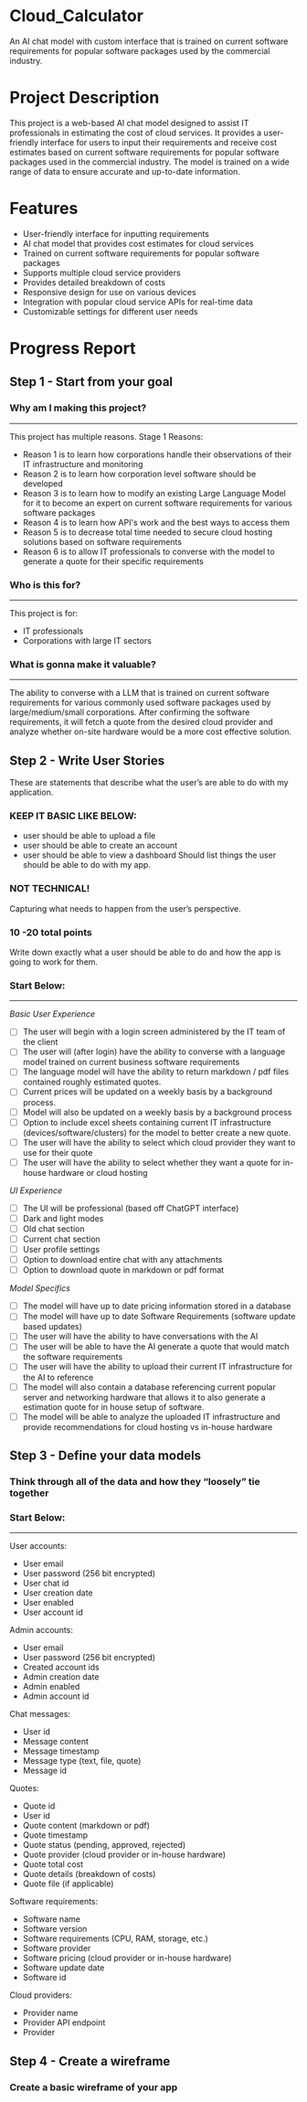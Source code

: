 # Cloud_Calculator
An AI chat model with custom interface that is trained on current software requirements for popular software packages used by the commercial industry.

# Project Description
This project is a web-based AI chat model designed to assist IT professionals in estimating the cost of cloud services. It provides a user-friendly interface for users to input their requirements and receive cost estimates based on current software requirements for popular software packages used in the commercial industry. The model is trained on a wide range of data to ensure accurate and up-to-date information.

# Features
- User-friendly interface for inputting requirements
- AI chat model that provides cost estimates for cloud services
- Trained on current software requirements for popular software packages
- Supports multiple cloud service providers
- Provides detailed breakdown of costs
- Responsive design for use on various devices
- Integration with popular cloud service APIs for real-time data
- Customizable settings for different user needs

# Progress Report
## Step 1 - Start from your goal
### Why am I making this project?
---
This project has multiple reasons.
Stage 1 Reasons:
- Reason 1 is to learn how corporations handle their observations of their IT infrastructure and monitoring
- Reason 2 is to learn how corporation level software should be developed
- Reason 3 is to learn how to modify an existing Large Language Model for it to become an expert on current software requirements for various software packages
- Reason 4 is to learn how API's work and the best ways to access them
- Reason 5 is to decrease total time needed to secure cloud hosting solutions based on software requirements
- Reason 6 is to allow IT professionals to converse with the model to generate a quote for their specific requirements

### Who is this for?
---
This project is for:
- IT professionals
- Corporations with large IT sectors

### What is gonna make it valuable?
---
The ability to converse with a LLM that is trained on current software requirements for various commonly used software packages used by large/medium/small corporations. After confirming the software requirements, it will fetch a quote from the desired cloud provider and analyze whether on-site hardware would be a more cost effective solution. 

## Step 2 - Write User Stories
These are statements that describe what the user’s are able to do with my application.
### KEEP IT BASIC LIKE BELOW:
- user should be able to upload a file
- user should be able to create an account
- user should be able to view a dashboard
Should list things the user should be able to do with my app.
### NOT TECHNICAL!
Capturing what needs to happen from the user’s perspective.
### 10 -20 total points
Write down exactly what a user should be able to do and how the app is going to work for them. 
### Start Below: 
---
*Basic User Experience*
- [ ] The user will begin with a login screen administered by the IT team of the client
- [ ] The user will (after login) have the ability to converse with a language model trained on current business software requirements 
- [ ] The language model will have the ability to return markdown / pdf files contained roughly estimated quotes. 
- [ ] Current prices will be updated on a weekly basis by a background process.
- [ ] Model will also be updated on a weekly basis by a background process
- [ ] Option to include excel sheets containing current IT infrastructure (devices/software/clusters) for the model to better create a new quote.
- [ ] The user will have the ability to select which cloud provider they want to use for their quote
- [ ] The user will have the ability to select whether they want a quote for in-house hardware or cloud hosting

*UI Experience*
- [ ] The UI will be professional (based off ChatGPT interface)
- [ ] Dark and light modes
- [ ] Old chat section
- [ ] Current chat section
- [ ] User profile settings
- [ ] Option to download entire chat with any attachments
- [ ] Option to download quote in markdown or pdf format

*Model Specifics*
- [ ] The model will have up to date pricing information stored in a database
- [ ] The model will have up to date Software Requirements (software update based updates)
- [ ] The user will have the ability to have conversations with the AI
- [ ] The user will be able to have the AI generate a quote that would match the software requirements
- [ ] The user will have the ability to upload their current IT infrastructure for the AI to reference
- [ ] The model will also contain a database referencing current popular server and networking hardware that allows it to also generate a estimation quote for in house setup of software.
- [ ] The model will be able to analyze the uploaded IT infrastructure and provide recommendations for cloud hosting vs in-house hardware

## Step 3 - Define your data models
### Think through all of the data and how they “loosely” tie together
### Start Below: 
---
User accounts:
- User email
- User password (256 bit encrypted)
- User chat id
- User creation date
- User enabled
- User account id

Admin accounts:
- User email
- User password (256 bit encrypted)
- Created account ids
- Admin creation date
- Admin enabled
- Admin account id

Chat messages:
- User id
- Message content
- Message timestamp
- Message type (text, file, quote)
- Message id

Quotes:
- Quote id
- User id
- Quote content (markdown or pdf)
- Quote timestamp
- Quote status (pending, approved, rejected)
- Quote provider (cloud provider or in-house hardware)
- Quote total cost
- Quote details (breakdown of costs)
- Quote file (if applicable)

Software requirements:
- Software name
- Software version
- Software requirements (CPU, RAM, storage, etc.)
- Software provider
- Software pricing (cloud provider or in-house hardware)
- Software update date
- Software id

Cloud providers:
- Provider name
- Provider API endpoint
- Provider 

## Step 4 - Create a wireframe
### Create a basic wireframe of your app
